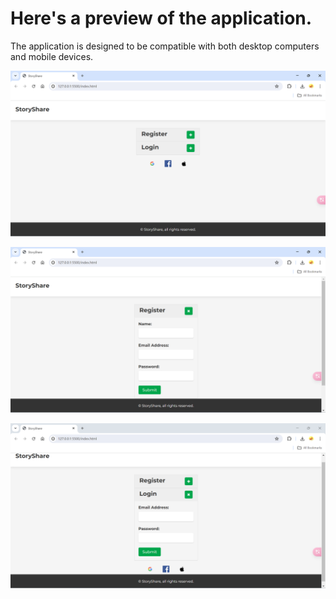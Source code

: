 # Here's a preview of the application.

The application is designed to be compatible with both desktop computers and mobile devices.

![alt text](./images/shot_one.png)

![alt text](./images/shot_two.png)

![alt text](./images/shot_three.png)
